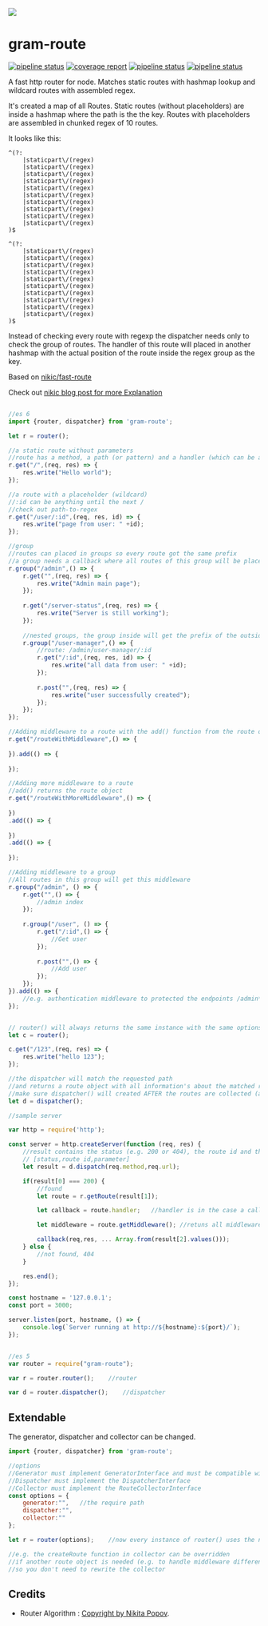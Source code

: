 [![](https://gitlab.com/grammm/php-gram/phpgram/raw/master/docs/img/Feather_writing.svg.png)](https://gitlab.com/grammm/jsgram/route)


# gram-route
[![pipeline status](https://gitlab.com/grammm/jsgram/route/badges/master/pipeline.svg)](https://gitlab.com/grammm/jsgram/route/-/commits/master) 
[![coverage report](https://gitlab.com/grammm/jsgram/route/badges/master/coverage.svg)](https://gitlab.com/grammm/jsgram/route/-/commits/master)
[![pipeline status](https://img.shields.io/npm/v/gram-route)](https://www.npmjs.com/package/gram-route)
[![pipeline status](https://img.shields.io/npm/l/gram-route)](https://gitlab.com/grammm/jsgram/route/-/blob/master/LICENSE)
  

A fast http router for node. Matches static routes with hashmap lookup and wildcard routes with assembled regex.

It's created a map of all Routes. Static routes (without placeholders) are inside a hashmap where the path is the the key.
Routes with placeholders are assembled in chunked regex of 10 routes.

It looks like this:

````regexp
^(?:
    |staticpart\/(regex)
    |staticpart\/(regex)
    |staticpart\/(regex)
    |staticpart\/(regex)
    |staticpart\/(regex)
    |staticpart\/(regex)
    |staticpart\/(regex)
    |staticpart\/(regex)
    |staticpart\/(regex)
    |staticpart\/(regex)
)$

^(?:
    |staticpart\/(regex)
    |staticpart\/(regex)
    |staticpart\/(regex)
    |staticpart\/(regex)
    |staticpart\/(regex)
    |staticpart\/(regex)
    |staticpart\/(regex)
    |staticpart\/(regex)
    |staticpart\/(regex)
    |staticpart\/(regex)
)$

````

Instead of checking every route with regexp the dispatcher needs only to check the group of routes.
The handler of this route will placed in another hashmap with the actual position of the route inside the regex group as the key.

Based on [nikic/fast-route](https://github.com/nikic/FastRoute)

Check out [nikic blog post for more Explanation](http://nikic.github.io/2014/02/18/Fast-request-routing-using-regular-expressions.html)

````javascript

//es 6
import {router, dispatcher} from 'gram-route';

let r = router();

//a static route without parameters
//route has a method, a path (or pattern) and a handler (which can be anything)
r.get("/",(req, res) => {
	res.write("Hello world");
});

//a route with a placeholder (wildcard)
//:id can be anything until the next /
//check out path-to-regex
r.get("/user/:id",(req, res, id) => {
	res.write("page from user: " +id);
});

//group
//routes can placed in groups so every route got the same prefix
//a group needs a callback where all routes of this group will be placed
r.group("/admin",() => {
	r.get("",(req, res) => {
		res.write("Admin main page");
	});
	
	r.get("/server-status",(req, res) => {
		res.write("Server is still working");
	});
	
	//nested groups, the group inside will get the prefix of the outside group
	r.group("/user-manager",() => {
		//route: /admin/user-manager/:id
		r.get("/:id",(req, res, id) => {
			res.write("all data from user: " +id);
		});
		
		r.post("",(req, res) => {
			res.write("user successfully created");
		});
	});
});

//Adding middleware to a route with the add() function from the route object
r.get("/routeWithMiddleware",() => {
	
}).add(() => {
	
});

//Adding more middleware to a route
//add() returns the route object
r.get("/routeWithMoreMiddleware",() => {
	
})
.add(() => {
	
})
.add(() => {
	
});

//Adding middleware to a group
//All routes in this group will get this middleware
r.group("/admin", () => {
	r.get("",() => {
		//admin index
	});
	
	r.group("/user", () => {
		r.get("/:id",() => {
			//Get user
		});
		
		r.post("",() => {
			//Add user
		});
	});
}).add(() => {
	//e.g. authentication middleware to protected the endpoints /admin*
});


// router() will always returns the same instance with the same options (see Extendable)
let c = router();

c.get("/123",(req, res) => {
	res.write("hello 123");
});

//the dispatcher will match the requested path
//and returns a route object with all information's about the matched route and the paramter if the route where dynamic
//make sure dispatcher() will created AFTER the routes are collected (after all route collectors)
let d = dispatcher();

//sample server

var http = require('http');

const server = http.createServer(function (req, res) {
	//result contains the status (e.g. 200 or 404), the route id and the parameters
	// [status,route id,parameter]
	let result = d.dispatch(req.method,req.url);

	if(result[0] === 200) {
		//found
		let route = r.getRoute(result[1]);

		let callback = route.handler;	//handler is in the case a callback

		let middleware = route.getMiddleware();	//retuns all middleware to this route (group and route middleware) as an array

		callback(req,res, ... Array.from(result[2].values()));
	} else {
		//not found, 404
	}

	res.end();
});

const hostname = '127.0.0.1';
const port = 3000;

server.listen(port, hostname, () => {
	console.log(`Server running at http://${hostname}:${port}/`);
});
````

````javascript

//es 5
var router = require("gram-route");

var r = router.router();	//router

var d = router.dispatcher();	//dispatcher
````

## Extendable

The generator, dispatcher and collector can be changed.

````javascript
import {router, dispatcher} from 'gram-route';

//options
//Generator must implement GeneratorInterface and must be compatible with the dispatcher
//Dispatcher must implement the DispatcherInterface
//Collector must implement the RouteCollectorInterface
const options = {
	generator:"",	//the require path
	dispatcher:"",
	collector:""
};

let r = router(options);	//now every instance of router() uses the new options

//e.g. the createRoute function in collector can be overridden
//if another route object is needed (e.g. to handle middleware different)
//so you don't need to rewrite the collector  

````

## Credits

- Router Algorithm : [Copyright by Nikita Popov](https://github.com/nikic/FastRoute/blob/master/LICENSE).